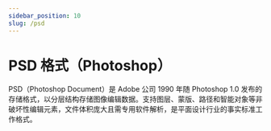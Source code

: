 ```yaml
---
sidebar_position: 10
slug: /psd
---
```


# PSD 格式（Photoshop）

PSD（Photoshop Document）是 Adobe 公司 1990 年随 Photoshop 1.0 发布的存储格式，以分层结构存储图像编辑数据。支持图层、蒙版、路径和智能对象等非破坏性编辑元素，文件体积庞大且需专用软件解析，是平面设计行业的事实标准工作格式。


